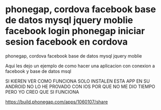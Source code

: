 phonegap, cordova  facebook base de datos mysql jquery moblie facebook login phonegap iniciar sesion facebook en cordova 
===============

phonegap, cordova  facebook base de datos mysql jquery moblie


Aqui les dejo un ejemplo de como  hacer una  aplicacion con conexion a facebook y base de datos msql 

SI KIEREN VER  COMO  FUNCIONA SOLO INSTALEN ESTA APP EN SU ANDROID  NO LO HE PROVADO CON IOS  POR  QUE NO  ME DIO TIEMPO PERO   YO CREO QUE  SI  FUNCIONA  

https://build.phonegap.com/apps/1060107/share

